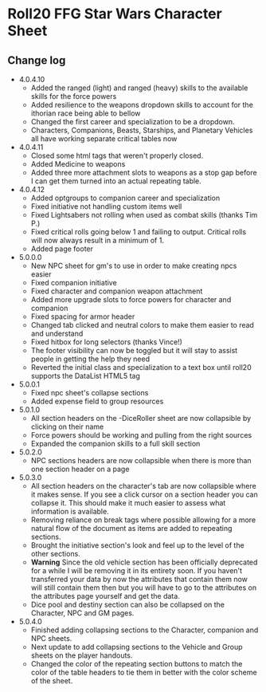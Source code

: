 # Roll20 FFG Star Wars Character Sheet

## Change log
* 4.0.4.10
  * Added the ranged (light) and ranged (heavy) skills to the available skills for the force powers
  * Added resilience to the weapons dropdown skills to account for the ithorian race being able to bellow
  * Changed the first career and specialization to be a dropdown.
  * Characters, Companions, Beasts, Starships, and Planetary Vehicles all have working separate critical tables now
* 4.0.4.11
  * Closed some html tags that weren't properly closed.
  * Added Medicine to weapons
  * Added three more attachment slots to weapons as a stop gap before I can get them turned into an actual repeating table.
* 4.0.4.12
  * Added optgroups to companion career and specialization
  * Fixed initiative not handling custom items well
  * Fixed Lightsabers not rolling when used as combat skills (thanks Tim P.)
  * Fixed critical rolls going below 1 and failing to output. Critical rolls will now always result in a minimum of 1.
  * Added page footer
* 5.0.0.0
  * New NPC sheet for gm's to use in order to make creating npcs easier
  * Fixed companion initiative
  * Fixed character and companion weapon attachment
  * Added more upgrade slots to force powers for character and companion
  * Fixed spacing for armor header
  * Changed tab clicked and neutral colors to make them easier to read and understand
  * Fixed hitbox for long selectors (thanks Vince!)
  * The footer visibility can now be toggled but it will stay to assist people in getting the help they need
  * Reverted the initial class and specialization to a text box until roll20 supports the DataList HTML5 tag
* 5.0.0.1
  * Fixed npc sheet's collapse sections
  * Added expense field to group resources
* 5.0.1.0
  * All section headers on the -DiceRoller sheet are now collapsible by clicking on their name
  * Force powers should be working and pulling from the right sources
  * Expanded the companion skills to a full skill section
* 5.0.2.0
  * NPC sections headers are now collapsible when there is more than one section header on a page
* 5.0.3.0
  * All section headers on the character's tab are now collapsible where it makes sense. If you see a click cursor on a section header you can collapse it. This should make it much easier to assess what information is available.
  * Removing reliance on break tags where possible allowing for a more natural flow of the document as items are added to repeating sections.
  * Brought the initiative section's look and feel up to the level of the other sections.
  * **Warning** Since the old vehicle section has been officially deprecated for a while I will be removing it in its entirety soon. If you haven't transferred your data by now the attributes that contain them now will still contain them then but you will have to go to the attributes on the attributes page yourself and get the data.
  * Dice pool and destiny section can also be collapsed on the Character, NPC and GM pages.
* 5.0.4.0
  * Finished adding collapsing sections to the Character, companion and NPC sheets. 
  * Next update to add collapsing sections to the Vehicle and Group sheets on the player handouts.
  * Changed the color of the repeating section buttons to match the color of the table headers to tie them in better with the color scheme of the sheet.
